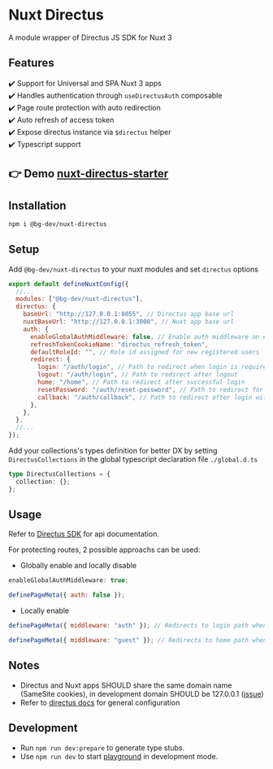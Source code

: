 # Nuxt Directus

A module wrapper of Directus JS SDK for Nuxt 3

## Features

✔️ Support for Universal and SPA Nuxt 3 apps <br>
✔️ Handles authentication through `useDirectusAuth`
composable<br>
✔️ Page route protection with auto redirection<br>
✔️ Auto refresh of access token<br>
✔️ Expose directus instance via `$directus` helper<br>
✔️ Typescript support

## 👉 Demo [nuxt-directus-starter](https://directus-starter.bg-corner.tech/)

## Installation

```bash
npm i @bg-dev/nuxt-directus
```

## Setup

Add `@bg-dev/nuxt-directus` to your nuxt modules and set `directus` options

```javascript
export default defineNuxtConfig({
  //...
  modules: ["@bg-dev/nuxt-directus"],
  directus: {
    baseUrl: "http://127.0.0.1:8055", // Directus app base url
    nuxtBaseUrl: "http://127.0.0.1:3000", // Nuxt app base url
    auth: {
      enableGlobalAuthMiddleware: false, // Enable auth middleware on every page
      refreshTokenCookieName: "directus_refresh_token",
      defaultRoleId: "", // Role id assigned for new registered users
      redirect: {
        login: "/auth/login", // Path to redirect when login is required
        logout: "/auth/login", // Path to redirect after logout
        home: "/home", // Path to redirect after successful login
        resetPassword: "/auth/reset-password", // Path to redirect for password reset
        callback: "/auth/callback", // Path to redirect after login with provider
      },
    },
  },
  //...
});
```

Add your collections's types definition for better DX by setting `DirectusCollections` in the global typescript declaration file `./global.d.ts`

```typescript
type DirectusCollections = {
  collection: {};
};
```

## Usage

Refer to [Directus SDK](https://github.com/directus/sdk) for api documentation.

For protecting routes, 2 possible approachs can be used:

- Globally enable and locally disable

```javascript
enableGlobalAuthMiddleware: true;
```

```javascript
definePageMeta({ auth: false });
```

- Locally enable

```javascript
definePageMeta({ middleware: "auth" }); // Redirects to login path when not loggedIn
```

```javascript
definePageMeta({ middleware: "guest" }); // Redirects to home path when loggedIn
```

## Notes

- Directus and Nuxt apps SHOULD share the same domain name (SameSite cookies), in development domain SHOULD be 127.0.0.1 ([issue](https://github.com/unjs/ofetch/issues/156))
- Refer to [directus docs](https://docs.directus.io/self-hosted/sso.html) for general configuration

## Development

- Run `npm run dev:prepare` to generate type stubs.
- Use `npm run dev` to start [playground](./playground) in development mode.
